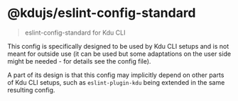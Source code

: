 # @kdujs/eslint-config-standard

> eslint-config-standard for Kdu CLI

This config is specifically designed to be used by Kdu CLI setups
and is not meant for outside use (it can be used but some adaptations
on the user side might be needed - for details see the config file).

A part of its design is that this config may implicitly depend on
other parts of Kdu CLI setups, such as `eslint-plugin-kdu` being
extended in the same resulting config.
